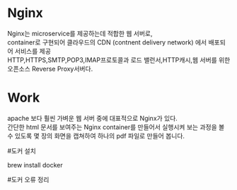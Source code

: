 # Nginx
Nginx는 microservice를 제공하는데 적합한 웹 서버로, <br>
container로 구현되어 클라우드의 CDN (contnent delivery network) 에서 배포되어 서비스를 제공<br>
HTTP,HTTPS,SMTP,POP3,IMAP프로토콜과 로드 밸런서,HTTP캐시,웹 서버를 위한 오픈소스 Reverse Proxy서버다. <br>

# Work
apache 보다 훨씬 가벼운 웹 서버 중에 대표적으로 Nginx가 있다. <br>
간단한 html 문서를 보여주는 Nginx container를 만들어서 실행시켜 보는 과정을 볼 수 있도록 몇 장의 화면을 캡쳐하여 하나의 pdf 파일로 만들어 봅니다.

#도커 설치

brew install docker

#도커 오류 정리


